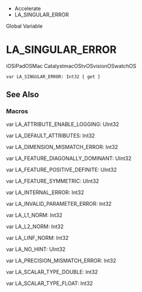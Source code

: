 

- Accelerate
-  LA_SINGULAR_ERROR 

Global Variable

# LA_SINGULAR_ERROR

iOSiPadOSMac CatalystmacOStvOSvisionOSwatchOS

``` source
var LA_SINGULAR_ERROR: Int32 { get }
```

## See Also

### Macros

var LA_ATTRIBUTE_ENABLE_LOGGING: UInt32

var LA_DEFAULT_ATTRIBUTES: Int32

var LA_DIMENSION_MISMATCH_ERROR: Int32

var LA_FEATURE_DIAGONALLY_DOMINANT: UInt32

var LA_FEATURE_POSITIVE_DEFINITE: UInt32

var LA_FEATURE_SYMMETRIC: UInt32

var LA_INTERNAL_ERROR: Int32

var LA_INVALID_PARAMETER_ERROR: Int32

var LA_L1_NORM: Int32

var LA_L2_NORM: Int32

var LA_LINF_NORM: Int32

var LA_NO_HINT: UInt32

var LA_PRECISION_MISMATCH_ERROR: Int32

var LA_SCALAR_TYPE_DOUBLE: Int32

var LA_SCALAR_TYPE_FLOAT: Int32


